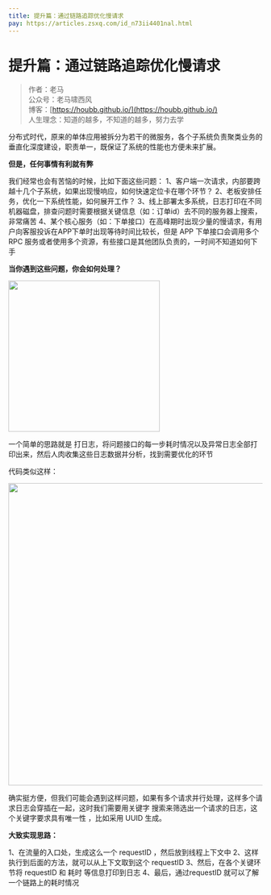 ```yaml
---
title: 提升篇：通过链路追踪优化慢请求
pay: https://articles.zsxq.com/id_n73ii4401nal.html
---
```


#  提升篇：通过链路追踪优化慢请求

> 作者：老马
> <br/>公众号：老马啸西风
> <br/> 博客：[https://houbb.github.io/](https://houbb.github.io/)
> <br/> 人生理念：知道的越多，不知道的越多，努力去学


分布式时代，原来的单体应用被拆分为若干的微服务，各个子系统负责聚类业务的垂直化深度建设，职责单一，既保证了系统的性能也方便未来扩展。

**但是，任何事情有利就有弊**

我们经常也会有苦恼的时候，比如下面这些问题：
1、客户端一次请求，内部要跨越十几个子系统，如果出现慢响应，如何快速定位卡在哪个环节？
2、老板安排任务，优化一下系统性能，如何展开工作？
3、线上部署太多系统，日志打印在不同机器磁盘，排查问题时需要根据关键信息（如：订单id）去不同的服务器上搜索，非常痛苦
4、某个核心服务（如：下单接口）在高峰期时出现少量的慢请求，有用户向客服投诉在APP下单时出现等待时间比较长，但是 APP 下单接口会调用多个 RPC 服务或者使用多个资源，有些接口是其他团队负责的，一时间不知道如何下手

**当你遇到这些问题，你会如何处理？**

<div align="left">
    <img src="https://houbb.github.io/images/pay/arch/22-1.png" width="300px">
</div>

一个简单的思路就是 打日志，将问题接口的每一步耗时情况以及异常日志全部打印出来，然后人肉收集这些日志数据并分析，找到需要优化的环节

代码类似这样：


<div align="left">
    <img src="https://houbb.github.io/images/pay/arch/22-2.png" width="600px">
</div>

确实挺方便，但我们可能会遇到这样问题，如果有多个请求并行处理，这样多个请求日志会穿插在一起，这时我们需要用关键字 搜索来筛选出一个请求的日志，这个关键字要求具有唯一性 ，比如采用 UUID 生成。

**大致实现思路：**

1、在流量的入口处，生成这么一个 requestID ，然后放到线程上下文中
2、这样执行到后面的方法，就可以从上下文取到这个 requestID
3、然后，在各个关键环节将 requestID 和 耗时 等信息打印到日志
4、最后，通过requestID 就可以了解一个链路上的耗时情况